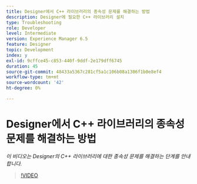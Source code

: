 ```yaml
---
title: Designer에서 C++ 라이브러리의 종속성 문제를 해결하는 방법
description: Designer에 필요한 C++ 라이브러리 설치
type: Troubleshooting
role: Developer
level: Intermediate
version: Experience Manager 6.5
feature: Designer
topic: Development
index: y
exl-id: 9cffce45-c853-440f-9ddf-2e179dff6745
duration: 45
source-git-commit: 48433a5367c281cf5a1c106b08a1306f1b0e8ef4
workflow-type: tm+mt
source-wordcount: '42'
ht-degree: 0%

---
```


# Designer에서 C++ 라이브러리의 종속성 문제를 해결하는 방법

*이 비디오는 Designer의 C++ 라이브러리에 대한 종속성 문제를 해결하는 단계를 안내합니다.*

>[!VIDEO](https://video.tv.adobe.com/v/335576?quality=12&learn=on)
